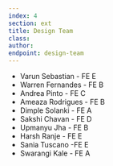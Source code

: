 ```yaml
---
index: 4
section: ext
title: Design Team
class:
author:
endpoint: design-team
---
```


- Varun Sebastian - FE E
- Warren Fernandes - FE B
- Andrea Pinto - FE C
- Ameaza Rodrigues - FE B
- Dimple Solanki - FE A
- Sakshi Chavan - FE D
- Upmanyu Jha - FE B
- Harsh Ranje - FE E
- Sania Tuscano -FE E
- Swarangi Kale - FE A

